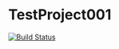 # TestProject001
[![Build Status](https://dev.azure.com/yaarai0155/TestProject001/_apis/build/status/yas-a.TestProject001?branchName=master)](https://dev.azure.com/yaarai0155/TestProject001/_build/latest?definitionId=6?branchName=master)

